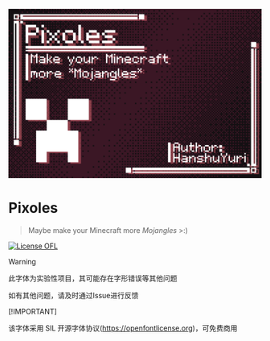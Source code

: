 ![banner](Document/PixolesTitle.png)

# Pixoles
> Maybe make your Minecraft more *Mojangles* >:)

[![License OFL](https://img.shields.io/badge/license-OFL--1.1-orange)](https://openfontlicense.org)

> [!WARNING]
> 
> 此字体为实验性项目，其可能存在字形错误等其他问题
> 
> 如有其他问题，请及时通过Issue进行反馈
> 
> [!IMPORTANT]
> 
> 该字体采用 SIL 开源字体协议(https://openfontlicense.org)，可免费商用
